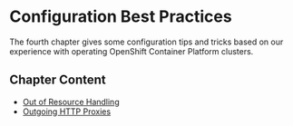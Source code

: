 # Configuration Best Practices

The fourth chapter gives some configuration tips and tricks based on our experience with operating OpenShift Container Platform clusters.

## Chapter Content

* [Out of Resource Handling](41_out_of_resource_handling.md)
* [Outgoing HTTP Proxies](42_outgoing_http_proxies.md)

